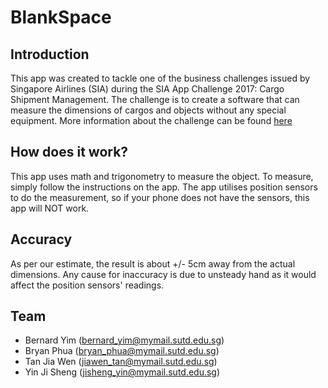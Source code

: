 # BlankSpace
## Introduction
This app was created to tackle one of the business challenges issued by Singapore Airlines (SIA) during the SIA App Challenge 2017: Cargo Shipment Management. The challenge is to create a software that can measure the dimensions of cargos and objects without any special equipment. More information about the challenge can be found [here](http://appchallenge.singaporeair.com/SQ-App-Challenge-2017-Business-Challenges.pdf) 

## How does it work?
This app uses math and trigonometry to measure the object. To measure, simply follow the instructions on the app. The app utilises position sensors to do the measurement, so if your phone does not have the sensors, this app will NOT work. 

## Accuracy
As per our estimate, the result is about +/- 5cm away from the actual dimensions. Any cause for inaccuracy is due to unsteady hand as it would affect the position sensors' readings. 

## Team
+ Bernard Yim (bernard_yim@mymail.sutd.edu.sg)
+ Bryan Phua (bryan_phua@mymail.sutd.edu.sg)
+ Tan Jia Wen (jiawen_tan@mymail.sutd.edu.sg)
+ Yin Ji Sheng (jisheng_yin@mymail.sutd.edu.sg)
